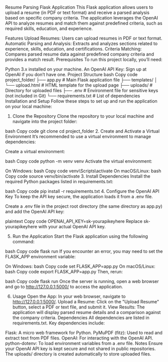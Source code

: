 Resume Parsing Flask Application
This Flask application allows users to upload a resume (in PDF or text format) and receive a parsed analysis based on specific company criteria. The application leverages the OpenAI API to analyze resumes and match them against predefined criteria, such as required skills, education, and experience.

Features
Upload Resumes: Users can upload resumes in PDF or text format.
Automatic Parsing and Analysis: Extracts and analyzes sections related to experience, skills, education, and certifications.
Criteria Matching: Compares parsed resume data against predefined company criteria and provides a match result.
Prerequisites
To run this project locally, you’ll need:

Python 3.x installed on your machine.
An OpenAI API Key: Sign up at OpenAI if you don’t have one.
Project Structure
bash
Copy code
project_folder/
├── app.py               # Main Flask application file
├── templates/
│   └── upload.html      # HTML template for the upload page
├── uploads/             # Directory for uploaded files
├── .env                 # Environment file for sensitive keys (not included in Git)
└── requirements.txt     # List of dependencies
Installation and Setup
Follow these steps to set up and run the application on your local machine:

1. Clone the Repository
Clone the repository to your local machine and navigate into the project folder:

bash
Copy code
git clone <your-github-repo-url>
cd project_folder
2. Create and Activate a Virtual Environment
It’s recommended to use a virtual environment to manage dependencies:

Create a virtual environment:

bash
Copy code
python -m venv venv
Activate the virtual environment:

On Windows:
bash
Copy code
venv\Scripts\activate
On macOS/Linux:
bash
Copy code
source venv/bin/activate
3. Install Dependencies
Install the required Python packages listed in requirements.txt:

bash
Copy code
pip install -r requirements.txt
4. Configure the OpenAI API Key
To keep the API key secure, the application loads it from a .env file.

Create a .env file in the project root directory (the same directory as app.py) and add the OpenAI API key:

plaintext
Copy code
OPENAI_API_KEY=sk-yourapikeyhere
Replace sk-yourapikeyhere with your actual OpenAI API key.

5. Run the Application
Start the Flask application using the following command:

bash
Copy code
flask run
If you encounter an error, you may need to set the FLASK_APP environment variable:

On Windows:
bash
Copy code
set FLASK_APP=app.py
On macOS/Linux:
bash
Copy code
export FLASK_APP=app.py
Then, rerun:

bash
Copy code
flask run
Once the server is running, open a web browser and go to http://127.0.0.1:5000/ to access the application.

6. Usage
Open the App: In your web browser, navigate to http://127.0.0.1:5000/.
Upload a Resume: Click on the "Upload Resume" button, select a PDF or text file, and submit it.
View Results: The application will display parsed resume details and a comparison against the company criteria.
Dependencies
All dependencies are listed in requirements.txt. Key dependencies include:

Flask: A micro web framework for Python.
PyMuPDF (fitz): Used to read and extract text from PDF files.
OpenAI: For interacting with the OpenAI API.
python-dotenv: To load environment variables from a .env file.
Notes
Ensure your OpenAI API key is kept secure and not shared in public repositories.
The uploads/ directory is created automatically to store uploaded files.
